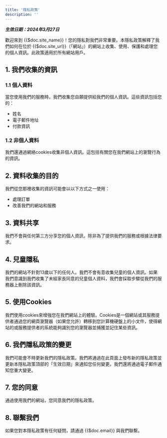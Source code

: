 ```yaml
---
title: '隱私政策'
description: ''
---
```

***生效日期：2024年3月27日***

歡迎來到 {{$doc.site_name}}！您的隱私對我們非常重要。本隱私政策解釋了我們如何在位於 {{$doc.site_url}}（「網站」）的網站上收集、使用、保護和處理您的個人資訊。此政策適用於所有網站用戶。

## 1. 我們收集的資訊
### 1.1 個人資料
當您使用我們的服務時，我們收集您自願提供給我們的個人資訊。這些資訊包括您的：

- 姓名
- 電子郵件地址
- 付款資訊

### 1.2 非個人資料
我們還通過網絡cookies收集非個人資訊。這包括有關您在我們網站上的瀏覽行為的資訊。

## 2. 資料收集的目的
我們從您那裡收集的資訊可能會以以下方式之一使用：

- 處理訂單
- 改善我們的網站和服務

## 3. 資料共享
我們不會與任何第三方分享您的個人資訊，除非為了提供我們的服務或根據法律要求。

## 4. 兒童隱私
我們的網站不針對13歲以下的任何人。我們不會有意收集兒童的個人資訊。如果我們意識到我們收集了未經家長同意的兒童個人資料，我們會採取步驟從我們的服務器上刪除該資訊。

## 5. 使用Cookies
我們使用cookies來增強您在我們網站上的體驗。Cookies是一個網站或其服務提供者通過您的網頁瀏覽器（如果您允許）轉移到您計算機硬盤上的小文件，使得網站的或服務提供者的系統能夠識別您的瀏覽器並捕獲並記住某些資訊。

## 6. 我們隱私政策的變更
我們可能會不時更新我們的隱私政策。我們將通過在此頁面上發布新的隱私政策並更新本隱私政策頂部的「生效日期」來通知您任何變更。我們還將通過電子郵件通知您重大變更。

## 7. 您的同意
通過使用我們的網站，您同意我們的隱私政策。

## 8. 聯繫我們
如果您對本隱私政策有任何疑問，請通過 {{$doc.email}} 與我們聯繫。
